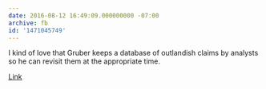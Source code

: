 ```yaml
---
date: 2016-08-12 16:49:09.000000000 -07:00
archive: fb
id: '1471045749'
---
```


I kind of love that Gruber keeps a database of outlandish claims by analysts so he can revisit them at the appropriate time.

[Link](http://daringfireball.net/linked/2016/08/12/calacanis-chowder)
